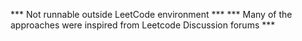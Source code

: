 *** Not runnable outside LeetCode environment ***
*** Many of the approaches were inspired from Leetcode Discussion forums ***
